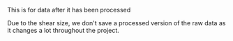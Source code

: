 This is for data after it has been processed

Due to the shear size, we don't save a processed version of the raw data as it changes a lot throughout the project.